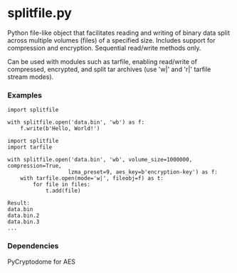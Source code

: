 # splitfile.py

Python file-like object that facilitates reading and writing of binary data split across multiple volumes (files) of a specified size. Includes support for compression and encryption.  Sequential read/write methods only.

Can be used with modules such as tarfile, enabling read/write of compressed, encrypted, and split tar archives (use 'w|' and 'r|' tarfile stream modes).

### Examples
```
import splitfile

with splitfile.open('data.bin', 'wb') as f:
    f.write(b'Hello, World!')
```
```
import splitfile
import tarfile

with splitfile.open('data.bin', 'wb', volume_size=1000000, compression=True, 
                   lzma_preset=9, aes_key=b'encryption-key') as f:
    with tarfile.open(mode='w|', fileobj=f) as t:
        for file in files:
            t.add(file)
     
Result:
data.bin
data.bin.2
data.bin.3
...
```
### Dependencies

PyCryptodome for AES
